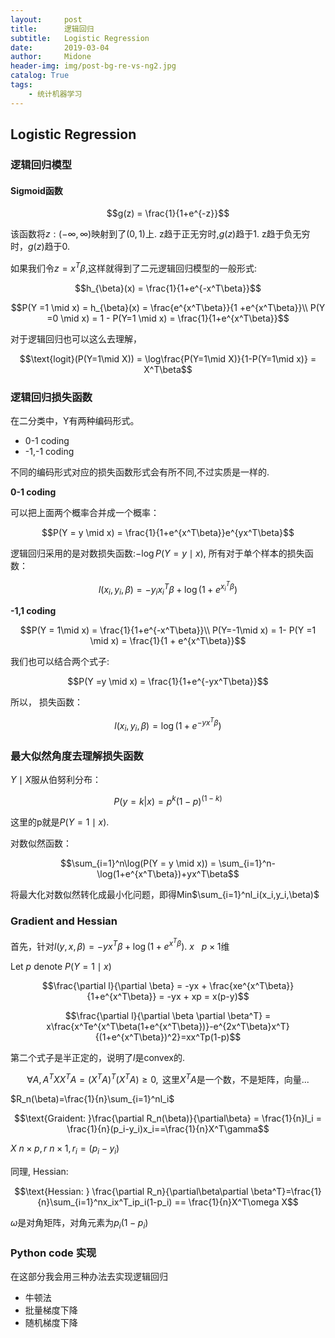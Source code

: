 ```yaml
---
layout:     post
title:      逻辑回归
subtitle:   Logistic Regression
date:       2019-03-04
author:     Midone
header-img: img/post-bg-re-vs-ng2.jpg
catalog: True
tags:
    - 统计机器学习
---
```


## Logistic Regression

### 逻辑回归模型

#### Sigmoid函数

$$g(z) = \frac{1}{1+e^{-z}}$$

该函数将$z:(-\infty,\infty)$映射到了$(0,1)$上. z趋于正无穷时,$g(z)$趋于1. z趋于负无穷时，$g(z)$趋于0.

如果我们令$z = x^T\beta$,这样就得到了二元逻辑回归模型的一般形式:

$$h_{\beta}(x) = \frac{1}{1+e^{-x^T\beta}}$$

$$P(Y =1 \mid x) = h_{\beta}(x) = \frac{e^{x^T\beta}}{1 +e^{x^T\beta}}\\
P(Y =0 \mid x) = 1 - P(Y=1 \mid x) = \frac{1}{1+e^{x^T\beta}}$$

对于逻辑回归也可以这么去理解，

$$\text{logit}(P(Y=1\mid X)) = \log\frac{P(Y=1\mid X)}{1-P(Y=1\mid x)} = X^T\beta$$

### 逻辑回归损失函数

在二分类中，Y有两种编码形式。
- 0-1 coding
- -1,-1 coding

不同的编码形式对应的损失函数形式会有所不同,不过实质是一样的.

**0-1 coding**

可以把上面两个概率合并成一个概率：

$$P(Y = y \mid x) = \frac{1}{1+e^{x^T\beta}}e^{yx^T\beta}$$

逻辑回归采用的是对数损失函数:$-\log P(Y=y\mid x)$, 所有对于单个样本的损失函数：

$$l(x_i,y_i,\beta) = -y_ix_i^T\beta + \log(1 + e^{x_i^T\beta})$$

**-1,1 coding**

$$P(Y = 1\mid x) = \frac{1}{1+e^{-x^T\beta}}\\
P(Y=-1\mid x) = 1- P(Y =1 \mid x) = \frac{1}{1 + e^{x^T\beta}}$$

我们也可以结合两个式子:

$$P(Y =y \mid x) = \frac{1}{1+e^{-yx^T\beta}}$$

所以， 损失函数：

$$l(x_i,y_i,\beta) = \log(1 + e^{-yx^T\beta})$$

### 最大似然角度去理解损失函数

$Y\mid X$服从伯努利分布：

$$P(y = k|x) = p^k(1-p)^{(1-k)}$$

这里的p就是$P(Y = 1\mid x)$.

对数似然函数：

$$\sum_{i=1}^n\log(P(Y = y \mid x)) = \sum_{i=1}^n-\log(1+e^{x^T\beta})+yx^T\beta$$

将最大化对数似然转化成最小化问题，即得Min$\sum_{i=1}^nl_i(x_i,y_i,\beta)$

### Gradient and Hessian

首先，针对$l(y, x, \beta) = -yx^T\beta + \log(1+e^{x^T\beta})$. $x~~~ p\times1$维

Let $p$ denote $P(Y=1 \mid x)$

$$\frac{\partial l}{\partial \beta} = -yx + \frac{xe^{x^T\beta}}{1+e^{x^T\beta}} = -yx + xp = x(p-y)$$

$$\frac{\partial l}{\partial \beta \partial \beta^T} = x\frac{x^Te^{x^T\beta(1+e^{x^T\beta})}-e^{2x^T\beta}x^T}{(1+e^{x^T\beta})^2}=xx^Tp(1-p)$$

第二个式子是半正定的，说明了$l$是convex的.

$$\forall A,A^TXX^TA=(X^TA)^T(X^TA) \geq 0,\text{ 这里}X^TA\text{是一个数，不是矩阵，向量...}$$

$R_n(\beta)=\frac{1}{n}\sum_{i=1}^nl_i$

$$\text{Graident: }\frac{\partial R_n(\beta)}{\partial\beta} = \frac{1}{n}l_i = \frac{1}{n}(p_i-y_i)x_i==\frac{1}{n}X^T\gamma$$

$X~n\times p, r ~n\times 1,r_i=(p_i-y_i)$ 

同理, Hessian:

$$\text{Hessian: } \frac{\partial R_n}{\partial\beta\partial \beta^T}=\frac{1}{n}\sum_{i=1}^nx_ix^T_ip_i(1-p_i) == \frac{1}{n}X^T\omega X$$

$\omega$是对角矩阵，对角元素为$p_i(1-p_i)$

### Python code 实现

在这部分我会用三种办法去实现逻辑回归
- 牛顿法
- 批量梯度下降
- 随机梯度下降